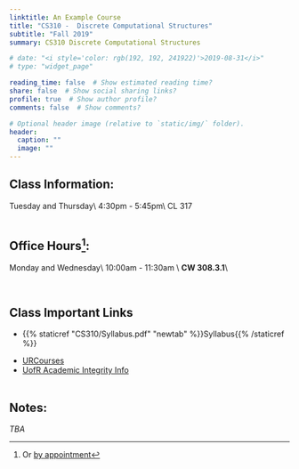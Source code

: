```yaml
---
linktitle: An Example Course
title: "CS310 -  Discrete Computational Structures"
subtitle: "Fall 2019"
summary: CS310 Discrete Computational Structures

# date: "<i style='color: rgb(192, 192, 241922)'>2019-08-31</i>"
# type: "widget_page"

reading_time: false  # Show estimated reading time?
share: false  # Show social sharing links?
profile: true  # Show author profile?
comments: false  # Show comments?

# Optional header image (relative to `static/img/` folder).
header:
  caption: ""
  image: ""
---
```


## Class Information:
Tuesday and Thursday\\
4:30pm - 5:45pm\\
CL 317
<br><br>

## Office Hours[^1]:
Monday and Wednesday\\
10:00am - 11:30am \\
<b>CW 308.3.1</b>\\
[^1]:Or [by appointment](maiolto:dossantos@cs.uregina.ca)
<br>

## Class Important Links
* {{% staticref "CS310/Syllabus.pdf" "newtab" %}}Syllabus{{% /staticref %}}
<!-- * {{< gdocs src="https://docs.google.com/document/d/e/2PACX-1vSZEabRmVg-iEMIgkv3CA2Ii_rkOtK0CfQ_582StdTc6x6kN_BbteeFV7XTwassXimpJ_YgjeFe7IYt/pub" >}} -->
* [URCourses](https://urcourses.uregina.ca/login/index.php)
* [UofR Academic Integrity Info](http://www.cs.uregina.ca/UndergradProgram/integrity.html)
<br><br>

## Notes:
*TBA*

